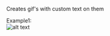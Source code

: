 Creates gif's with custom text on them  
  
Example1:  
![alt text](https://i.ibb.co/YRQQkkk/image.gif)
